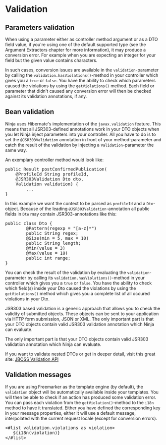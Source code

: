 Validation
==========

Parameters validation
---------------------

When using a parameter either as controller method argument or as a DTO field value, 
if you're using one of the default supported type (see the Argument Extractors chapter 
for more information), it may produce a conversion error. For example when you are 
expecting an integer for your field but the given value contains characters.

In such cases, conversion issues are available in the
<code>validation</code>-parameter by calling the 
<code>validation.hasViolations()</code>-method in your 
controller which gives you a <code>true</code> or <code>false</code>.
You have the ability to check which parameters
caused the violations by using the <code>getViolations()</code> method. 
Each field or parameter that didn't caused any conversion error will then 
be checked against its validation annotations, if any.

Bean validation
---------------

Ninja uses Hibernate's implementation of the <code>javax.validation</code> feature. 
This means that all JSR303-defined annotations work in your 
DTO objects when you let Ninja inject parameters into your controller. 
All you have to do is to set the <code>@JSR303Validation</code> 
annotation in front of your method-parameter and catch the result of 
the validation by injecting a <code>Validation</code>-parameter the same way.

An exemplary controller method would look like:

<pre class="prettyprint">
public Result postConfirmedPublication(
    @ProfileId String profileId,
    @JSR303Validation Dto dto, 
    Validation validation) {
        ...
}
</pre>

In this example we want the context to be parsed as <code>profileId</code> 
and a <code>Dto</code>-object. Because of the leading 
<code>@JSR303Validation</code>-annotation all public fields in <code>Dto</code> 
may contain JSR303-annotations like this:

<pre class="prettyprint">
public class Dto {
        @Pattern(regexp = "[a-z]*")
        public String regex;
        @Size(min = 5, max = 10)
        public String length;
        @Min(value = 3)
        @Max(value = 10)
        public int range;
}
</pre>

You can check the result of the validation by evaluating the 
<code>validation</code>-parameter by calling its 
<code>validation.hasViolations()</code>-method in your 
controller which gives you a <code>true</code> or <code>false</code>.
You have the ability to check which field(s) inside your Dto
caused the violations by using the <code>getViolations()</code> 
method which gives you a complete list of all occured violations in your Dto.

JSR303 based validation is a generic approach that allows you to check 
the validity of submitted objects. These objects can be sent to your application
via HTTP form submission, JSON or XML. The only important part is that your DTO 
objects contain valid JSR303 validation annotation which Ninja can evaluate.

The only important part is that your DTO objects contain valid JSR303 validation
annotation which Ninja can evaluate.

If you want to validate nested DTOs or get in deeper detail, visit this great 
site: [JBOSS Validation API](https://docs.jboss.org/hibernate/validator/4.3/reference/en-US/html/validator-usingvalidator.html "JBOSS Validation API")

Validation messages
-------------------

If you are using Freemarker as the template engine (by default), 
the <code>validation</code> object will be automatically available inside your templates. 
You will then be able to check if an action has produced some validation error. 
You can pass each violation from the <code>getViolation()</code>-method 
to the <code>i18n</code> method to have it translated. Either you have defined the corresponding key 
in your message properties, either it will use a default message, interpolated with the current 
request locale (except for conversion errors).

<pre class="prettyprint">
&lt;#list validation.violations as violation&gt;
   ${i18n(violation)}
&lt;/#list&gt;
</pre>

